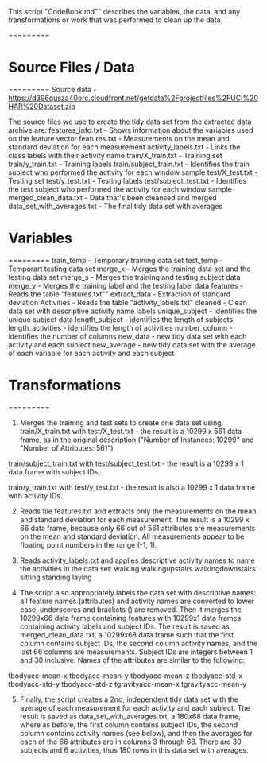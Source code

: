 This script "CodeBook.md"" describes the variables, the data, and any 
transformations or work that was performed to clean up the data

=========

# Source Files / Data
=========
Source data - https://d396qusza40orc.cloudfront.net/getdata%2Fprojectfiles%2FUCI%20HAR%20Dataset.zip

The source files we use to create the tidy data set from the extracted data archive are:
features_info.txt - Shows information about the variables used on the feature vector
features.txt - Measurements on the mean and standard deviation for each measurement
activity_labels.txt - Links the class labels with their activity name
train/X_train.txt - Training set
train/y_train.txt - Training labels
train/subject_train.txt - Identifies the train subject who performed the activity for each window sample
test/X_test.txt - Testing set
test/y_test.txt - Testing labels
test/subject_test.txt - Identifies the test subject who performed the activity for each window sample
merged_clean_data.txt - Data that's been cleansed and merged
data_set_with_averages.txt - The final tidy data set with averages

# Variables
=========
train_temp - Temporary training data set
test_temp - Temporart testing data set
merge_x - Merges the training data set and the testing data set
merge_s - Merges the training and testing subject data
merge_y - Merges the training label and the testing label data
features - Reads the table "features.txt""
extract_data - Extraction of standard deviation
Activities - Reads the table "activity_labels.txt"
cleaned - Clean data set with descriptive activity name labels
unique_subject - identifies the unique subject data
length_subject - identifies the length of subjects
length_activities - identifies the length of activities
number_column - identifies the number of columns
new_data - new tidy data set with each activity and each subject
new_average - new tidy data set with the average of each variable for each activity and each subject


# Transformations
=========
1. Merges the training and test sets to create one data set using:
train/X_train.txt with test/X_test.txt - the result is a 10299 x 561 data frame, as in the original description ("Number of Instances: 10299" and "Number of Attributes: 561")

train/subject_train.txt with test/subject_test.txt - the result is a 10299 x 1 data frame with subject IDs,

train/y_train.txt with test/y_test.txt - the result is also a 10299 x 1 data frame with activity IDs.

2. Reads file features.txt and extracts only the measurements on the mean and standard deviation for each measurement.
The result is a 10299 x 66 data frame, because only 66 out of 561 attributes are measurements on the mean and standard deviation. All measurements appear to be floating point numbers in the range (-1, 1).

3. Reads activity_labels.txt and applies descriptive activity names to name the activities in the data set:
walking
walkingupstairs
walkingdownstairs
sitting
standing
laying

4. The script also appropriately labels the data set with descriptive names: 
all feature names (attributes) and activity names are converted to lower case, underscores and brackets () are removed.
Then it merges the 10299x66 data frame containing features with 10299x1 data frames containing activity labels and subject IDs. The result is saved as merged_clean_data.txt, a 10299x68 data frame such that the first column contains subject IDs, the second column activity names, and the last 66 columns are measurements. Subject IDs are integers between 1 and 30 inclusive. Names of the attributes are similar to the following:

tbodyacc-mean-x
tbodyacc-mean-y
tbodyacc-mean-z
tbodyacc-std-x
tbodyacc-std-y
tbodyacc-std-z
tgravityacc-mean-x
tgravityacc-mean-y

5. Finally, the script creates a 2nd, independent tidy data set with the average of each measurement for each activity and each subject. The result is saved as data_set_with_averages.txt, a 180x68 data frame, where as before, the first column contains subject IDs, the second column contains activity names (see below), and then the averages for each of the 66 attributes are in columns 3 through 68. There are 30 subjects and 6 activities, thus 180 rows in this data set with averages.
